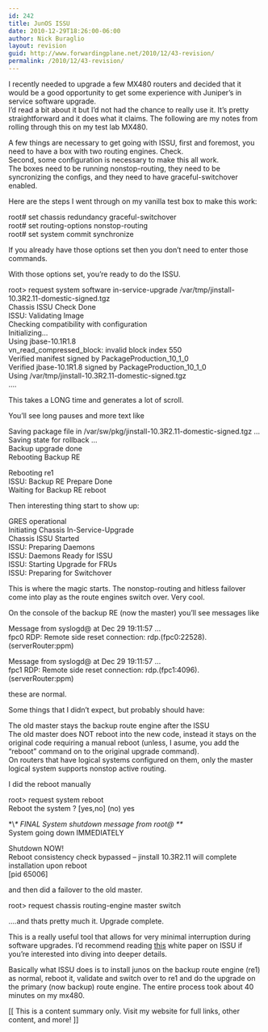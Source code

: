 ```yaml
---
id: 242
title: JunOS ISSU
date: 2010-12-29T18:26:00-06:00
author: Nick Buraglio
layout: revision
guid: http://www.forwardingplane.net/2010/12/43-revision/
permalink: /2010/12/43-revision/
---
```

I recently needed to upgrade a few MX480 routers and decided that it would be a good opportunity to get some experience with Juniper&#8217;s in service software upgrade.  
I&#8217;d read a bit about it but I&#8217;d not had the chance to really use it. It&#8217;s pretty straightforward and it does what it claims. The following are my notes from rolling through this on my test lab MX480.

A few things are necessary to get going with ISSU, first and foremost, you need to have a box with two routing engines. Check.  
Second, some configuration is necessary to make this all work.  
The boxes need to be running nonstop-routing, they need to be syncronizing the configs, and they need to have graceful-switchover enabled.

Here are the steps I went through on my vanilla test box to make this work:

root# set chassis redundancy graceful-switchover  
root# set routing-options nonstop-routing  
root# set system commit synchronize

If you already have those options set then you don&#8217;t need to enter those commands.

With those options set, you&#8217;re ready to do the ISSU. 

root> request system software in-service-upgrade /var/tmp/jinstall-10.3R2.11-domestic-signed.tgz  
Chassis ISSU Check Done  
ISSU: Validating Image  
Checking compatibility with configuration  
Initializing&#8230;  
Using jbase-10.1R1.8  
vn\_read\_compressed_block: invalid block index 550  
Verified manifest signed by PackageProduction\_10\_1_0  
Verified jbase-10.1R1.8 signed by PackageProduction\_10\_1_0  
Using /var/tmp/jinstall-10.3R2.11-domestic-signed.tgz  
&#8230;.

This takes a LONG time and generates a lot of scroll.

You&#8217;ll see long pauses and more text like

Saving package file in /var/sw/pkg/jinstall-10.3R2.11-domestic-signed.tgz &#8230;  
Saving state for rollback &#8230;  
Backup upgrade done  
Rebooting Backup RE

Rebooting re1  
ISSU: Backup RE Prepare Done  
Waiting for Backup RE reboot

Then interesting thing start to show up:

GRES operational  
Initiating Chassis In-Service-Upgrade  
Chassis ISSU Started  
ISSU: Preparing Daemons  
ISSU: Daemons Ready for ISSU  
ISSU: Starting Upgrade for FRUs  
ISSU: Preparing for Switchover

This is where the magic starts. The nonstop-routing and hitless failover come into play as the route engines switch over. Very cool. 

On the console of the backup RE (now the master) you&#8217;ll see messages like

Message from syslogd@ at Dec 29 19:11:57 &#8230;  
fpc0 RDP: Remote side reset connection: rdp.(fpc0:22528).(serverRouter:ppm) 

Message from syslogd@ at Dec 29 19:11:57 &#8230;  
fpc1 RDP: Remote side reset connection: rdp.(fpc1:4096).(serverRouter:ppm) 

these are normal. 

Some things that I didn&#8217;t expect, but probably should have:

The old master stays the backup route engine after the ISSU  
The old master does NOT reboot into the new code, instead it stays on the original code requiring a manual reboot (unless, I asume, you add the &#8220;reboot&#8221; command on to the original upgrade command).  
On routers that have logical systems configured on them, only the master logical system supports nonstop active routing.

I did the reboot manually

root> request system reboot  
Reboot the system ? \[yes,no\] (no) yes 

\*\\*\* FINAL System shutdown message from root@ \*\**  
System going down IMMEDIATELY 

Shutdown NOW!  
Reboot consistency check bypassed &#8211; jinstall 10.3R2.11 will complete installation upon reboot  
[pid 65006]

and then did a failover to the old master. 

root> request chassis routing-engine master switch

&#8230;.and thats pretty much it. Upgrade complete. 

This is a really useful tool that allows for very minimal interruption during software upgrades. I&#8217;d recommend reading [this](http://www.juniper.net/us/en/local/pdf/whitepapers/2000280-en.pdf) white paper on ISSU if you&#8217;re interested into diving into deeper details. 

Basically what ISSU does is to install junos on the backup route engine (re1) as normal, reboot it, validate and switch over to re1 and do the upgrade on the primary (now backup) route engine. The entire process took about 40 minutes on my mx480.

<div>
  [[ This is a content summary only. Visit my website for full links, other content, and more! ]]
</div>